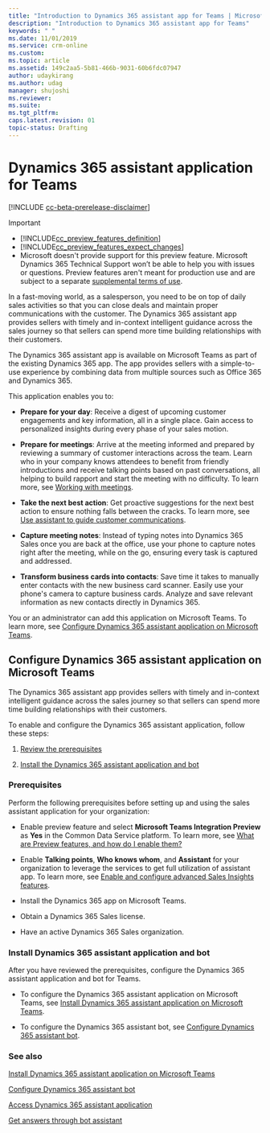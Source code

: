 ```yaml
---
title: "Introduction to Dynamics 365 assistant app for Teams | MicrosoftDocs"
description: "Introduction to Dynamics 365 assistant app for Teams"
keywords: " "
ms.date: 11/01/2019
ms.service: crm-online
ms.custom: 
ms.topic: article
ms.assetid: 149c2aa5-5b81-466b-9031-60b6fdc07947
author: udaykirang
ms.author: udag
manager: shujoshi
ms.reviewer: 
ms.suite: 
ms.tgt_pltfrm: 
caps.latest.revision: 01
topic-status: Drafting
---
```


# Dynamics 365 assistant application for Teams


[!INCLUDE [cc-beta-prerelease-disclaimer](../includes/cc-beta-prerelease-disclaimer.md)]

> [!IMPORTANT]
> - [!INCLUDE[cc_preview_features_definition](../includes/cc-preview-features-definition.md)]  
> - [!INCLUDE[cc_preview_features_expect_changes](../includes/cc-preview-features-expect-changes.md)]
> - Microsoft doesn't provide support for this preview feature. Microsoft Dynamics 365 Technical Support won’t be able to help you with issues or questions. Preview features aren't meant for production use and are subject to a separate [supplemental terms of use](https://go.microsoft.com/fwlink/p/?linkid=870960).

In a fast-moving world, as a salesperson, you need to be on top of daily sales activities so that you can close deals and maintain proper communications with the customer. The Dynamics 365 assistant app provides sellers with timely and in-context intelligent guidance across the sales journey so that sellers can spend more time building relationships with their customers.

The Dynamics 365 assistant app is available on Microsoft Teams as part of the existing Dynamics 365 app. The app provides sellers with a simple-to-use experience by combining data from multiple sources such as Office 365 and Dynamics 365.

This application enables you to:

-	**Prepare for your day**: Receive a digest of upcoming customer engagements and key information, all in a single place. Gain access to personalized insights during every phase of your sales motion.

-	**Prepare for meetings**: Arrive at the meeting informed and prepared by reviewing a summary of customer interactions across the team. Learn who in your company knows attendees to benefit from friendly introductions and receive talking points based on past conversations, all helping to build rapport and start the meeting with no difficulty. To learn more, see [Working with meetings](working-with-meetings-teams.md).

-	**Take the next best action**: Get proactive suggestions for the next best action to ensure nothing falls between the cracks. To learn more, see [Use assistant to guide customer communications](assistant.md).

-	**Capture meeting notes**: Instead of typing notes into Dynamics 365 Sales once you are back at the office, use your phone to capture notes right after the meeting, while on the go, ensuring every task is captured and addressed.

-	**Transform business cards into contacts**: Save time it takes to manually enter contacts with the new business card scanner. Easily use your phone's camera to capture business cards. Analyze and save relevant information as new contacts directly in Dynamics 365.

You or an administrator can add this application on Microsoft Teams. To learn more, see [Configure Dynamics 365 assistant application on Microsoft Teams](#configure-dynamics-365-assistant-application-on-microsoft-teams).

## Configure Dynamics 365 assistant application on Microsoft Teams

The Dynamics 365 assistant app provides sellers with timely and in-context intelligent guidance across the sales journey so that sellers can spend more time building relationships with their customers.

To enable and configure the Dynamics 365 assistant application, follow these steps:

1. [Review the prerequisites](#prerequisites)

2. [Install the Dynamics 365 assistant application and bot](#install-dynamics-365-assistant-application-and-bot)

### Prerequisites

Perform the following prerequisites before setting up and using the sales assistant application for your organization:

- Enable preview feature and select **Microsoft Teams Integration Preview** as **Yes** in the Common Data Service platform. To learn more, see [What are Preview features, and how do I enable them?](/power-platform/admin/what-are-preview-features-how-do-i-enable-them#how-do-i-enable-a-preview-feature)

- Enable **Talking points**, **Who knows whom**, and **Assistant** for your organization to leverage the services to get full utilization of assistant app. To learn more, see [Enable and configure advanced Sales Insights features](intro-admin-guide-sales-insights.md#enable-and-configure-advanced-sales-insights-features).

- Install the Dynamics 365 app on Microsoft Teams.

- Obtain a Dynamics 365 Sales license.

- Have an active Dynamics 365 Sales organization.

### Install Dynamics 365 assistant application and bot

After you have reviewed the prerequisites, configure the Dynamics 365 assistant application and bot for Teams.

- To configure the Dynamics 365 assistant application on Microsoft Teams, see [Install Dynamics 365 assistant application on Microsoft Teams](install-assistant-application-microsoft-teams.md).

- To configure the Dynamics 365 assistant bot, see [Configure Dynamics 365 assistant bot](configure-dynamics-365-bot.md).

### See also

[Install Dynamics 365 assistant application on Microsoft Teams](install-assistant-application-microsoft-teams.md)

[Configure Dynamics 365 assistant bot](configure-dynamics-365-bot.md)

[Access Dynamics 365 assistant application](access-assistant-application-teams.md)

[Get answers through bot assistant](use-bot-assistant.md)